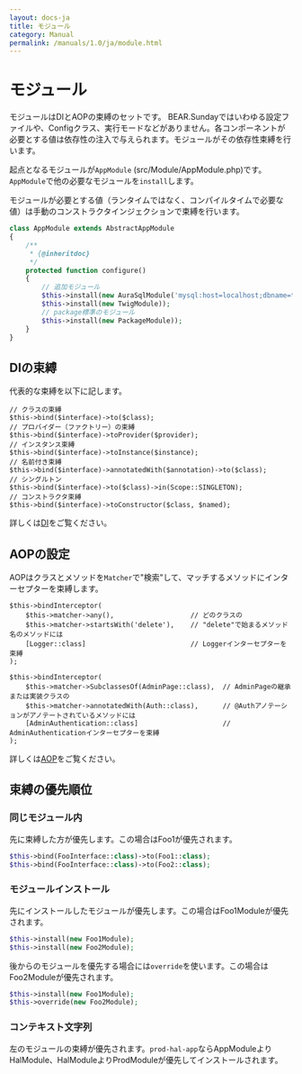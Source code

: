 ```yaml
---
layout: docs-ja
title: モジュール
category: Manual
permalink: /manuals/1.0/ja/module.html
---
```

# モジュール

モジュールはDIとAOPの束縛のセットです。 BEAR.Sundayではいわゆる設定ファイルや、Configクラス、実行モードなどがありません。各コンポーネントが必要とする値は依存性の注入で与えられます。モジュールがその依存性束縛を行います。

起点となるモジュールが`AppModule` (src/Module/AppModule.php)です。
`AppModule`で他の必要なモジュールを`install`します。

モジュールが必要とする値（ランタイムではなく、コンパイルタイムで必要な値）は手動のコンストラクタインジェクションで束縛を行います。

```php
class AppModule extends AbstractAppModule
{
    /**
     * {@inheritdoc}
     */
    protected function configure()
    {
        // 追加モジュール
        $this->install(new AuraSqlModule('mysql:host=localhost;dbname=test', getenv('db_username'), getenv('db_password'));
        $this->install(new TwigModule));
        // package標準のモジュール
        $this->install(new PackageModule));
    }
}
```

## DIの束縛

代表的な束縛を以下に記します。

```php?start_inline
// クラスの束縛
$this->bind($interface)->to($class);
// プロバイダー（ファクトリー）の束縛
$this->bind($interface)->toProvider($provider);
// インスタンス束縛
$this->bind($interface)->toInstance($instance);
// 名前付き束縛
$this->bind($interface)->annotatedWith($annotation)->to($class);
// シングルトン
$this->bind($interface)->to($class)->in(Scope::SINGLETON);
// コンストラクタ束縛
$this->bind($interface)->toConstructor($class, $named);
```

詳しくは[DI](di.html)をご覧ください。

## AOPの設定

AOPはクラスとメソッドを`Matcher`で"検索"して、マッチするメソッドにインターセプターを束縛します。

```php?start_inline
$this->bindInterceptor(
    $this->matcher->any(),                   // どのクラスの
    $this->matcher->startsWith('delete'),    // "delete"で始まるメソッド名のメソッドには
    [Logger::class]                          // Loggerインターセプターを束縛
);

$this->bindInterceptor(
    $this->matcher->SubclassesOf(AdminPage::class),  // AdminPageの継承または実装クラスの
    $this->matcher->annotatedWith(Auth::class),      // @Authアノテーションがアノテートされているメソッドには
    [AdminAuthentication::class]                     // AdminAuthenticationインターセプターを束縛
);
```

詳しくは[AOP](aop.html)をご覧ください。

## 束縛の優先順位

### 同じモジュール内

先に束縛した方が優先します。この場合はFoo1が優先されます。

```php
$this->bind(FooInterface::class)->to(Foo1::class);
$this->bind(FooInterface::class)->to(Foo2::class);
```

### モジュールインストール

先にインストールしたモジュールが優先します。この場合はFoo1Moduleが優先されます。

```php
$this->install(new Foo1Module);
$this->install(new Foo2Module);
```

後からのモジュールを優先する場合には`override`を使います。この場合はFoo2Moduleが優先されます。

```php
$this->install(new Foo1Module);
$this->override(new Foo2Module);
```

### コンテキスト文字列

左のモジュールの束縛が優先されます。`prod-hal-app`ならAppModuleよりHalModule、HalModuleよりProdModuleが優先してインストールされます。
